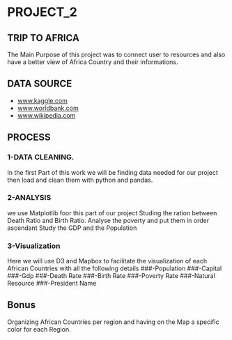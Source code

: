 # PROJECT_2 

## TRIP TO AFRICA

The Main Purpose of this project was to connect user to resources and also have a better view of Africa Country and their informations.

## DATA SOURCE
- www.kaggle.com
- www.worldbank.com
- www.wikipedia.com

## PROCESS

### 1-DATA CLEANING.
  In the first Part of this work we will be finding data needed for our project then load and clean them with python and pandas.
  
### 2-ANALYSIS
  we use Matplotlib foor this part of our project
   Studing the ration between Death Ratio and Birth Ratio.
   Analyse the poverty and put them in order ascendant
   Study the GDP and the Population
 
 ### 3-Visualization
  Here we will use D3 and Mapbox to facilitate the visualization of each African Countries with all the following details
          ###-Population
          ###-Capital
          ###-Gdp
          ###-Death Rate
          ###-Birth Rate
          ###-Poverty Rate
          ###-Natural Resource
          ###-President Name
          
## Bonus
 Organizing African Countries per region and having on the Map a specific color for each Region.
 
 
